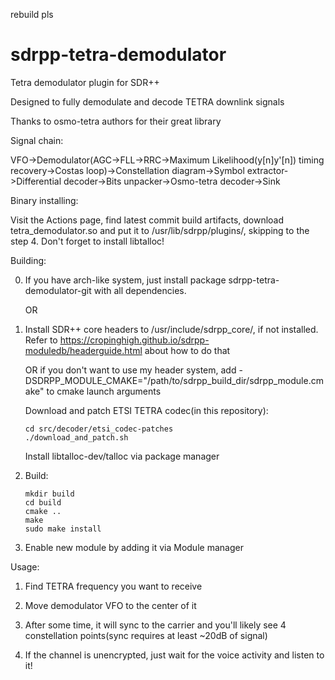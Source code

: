 rebuild pls

# sdrpp-tetra-demodulator
Tetra demodulator plugin for SDR++

Designed to fully demodulate and decode TETRA downlink signals

Thanks to osmo-tetra authors for their great library

Signal chain:

VFO->Demodulator(AGC->FLL->RRC->Maximum Likelihood(y[n]y'[n]) timing recovery->Costas loop)->Constellation diagram->Symbol extractor->Differential decoder->Bits unpacker->Osmo-tetra decoder->Sink

Binary installing:

Visit the Actions page, find latest commit build artifacts, download tetra_demodulator.so and put it to /usr/lib/sdrpp/plugins/, skipping to the step 4. Don't forget to install libtalloc!

Building:

  0.  If you have arch-like system, just install package sdrpp-tetra-demodulator-git with all dependencies.

      OR 

  1.  Install SDR++ core headers to /usr/include/sdrpp_core/, if not installed. Refer to https://cropinghigh.github.io/sdrpp-moduledb/headerguide.html about how to do that

      OR if you don't want to use my header system, add -DSDRPP_MODULE_CMAKE="/path/to/sdrpp_build_dir/sdrpp_module.cmake" to cmake launch arguments

      Download and patch ETSI TETRA codec(in this repository):

          cd src/decoder/etsi_codec-patches
          ./download_and_patch.sh

      Install libtalloc-dev/talloc via package manager

  2.  Build:

          mkdir build
          cd build
          cmake ..
          make
          sudo make install

  4.  Enable new module by adding it via Module manager

Usage:

  1.  Find TETRA frequency you want to receive

  2.  Move demodulator VFO to the center of it

  3.  After some time, it will sync to the carrier and you'll likely see 4 constellation points(sync requires at least ~20dB of signal)

  4.  If the channel is unencrypted, just wait for the voice activity and listen to it!

